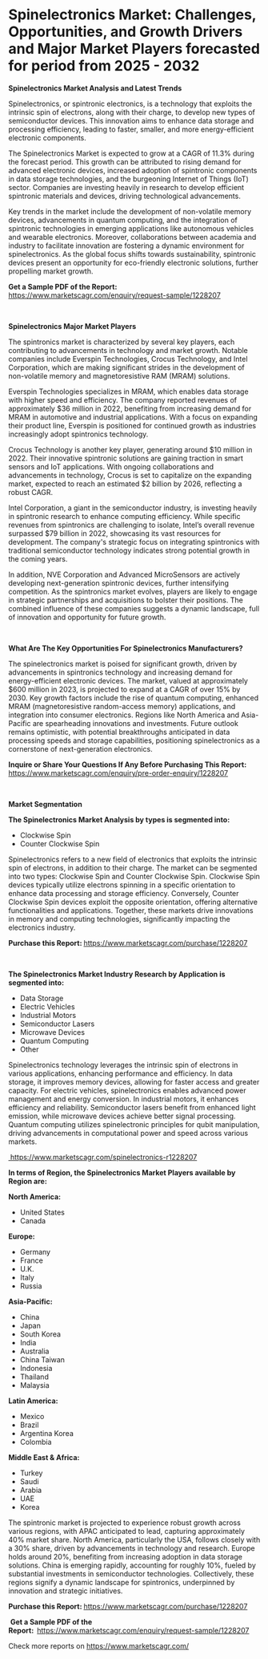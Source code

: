 <p><h1>Spinelectronics Market: Challenges, Opportunities, and Growth Drivers and Major Market Players forecasted for period from 2025 - 2032</h1></p><p><strong>Spinelectronics Market Analysis and Latest Trends</strong></p>
<p><p>Spinelectronics, or spintronic electronics, is a technology that exploits the intrinsic spin of electrons, along with their charge, to develop new types of semiconductor devices. This innovation aims to enhance data storage and processing efficiency, leading to faster, smaller, and more energy-efficient electronic components.</p><p>The Spinelectronics Market is expected to grow at a CAGR of 11.3% during the forecast period. This growth can be attributed to rising demand for advanced electronic devices, increased adoption of spintronic components in data storage technologies, and the burgeoning Internet of Things (IoT) sector. Companies are investing heavily in research to develop efficient spintronic materials and devices, driving technological advancements.</p><p>Key trends in the market include the development of non-volatile memory devices, advancements in quantum computing, and the integration of spintronic technologies in emerging applications like autonomous vehicles and wearable electronics. Moreover, collaborations between academia and industry to facilitate innovation are fostering a dynamic environment for spinelectronics. As the global focus shifts towards sustainability, spintronic devices present an opportunity for eco-friendly electronic solutions, further propelling market growth.</p></p>
<p><strong>Get a Sample PDF of the Report:&nbsp;</strong> <a href="https://www.marketscagr.com/enquiry/request-sample/1228207?utm_campaign=1905&utm_medium=2&utm_source=Github&utm_content=ia&utm_term=10022025&utm_id=spinelectronics">https://www.marketscagr.com/enquiry/request-sample/1228207</a></p>
<p>&nbsp;</p>
<p><strong>Spinelectronics Major Market Players</strong></p>
<p><p>The spintronics market is characterized by several key players, each contributing to advancements in technology and market growth. Notable companies include Everspin Technologies, Crocus Technology, and Intel Corporation, which are making significant strides in the development of non-volatile memory and magnetoresistive RAM (MRAM) solutions.</p><p>Everspin Technologies specializes in MRAM, which enables data storage with higher speed and efficiency. The company reported revenues of approximately $36 million in 2022, benefiting from increasing demand for MRAM in automotive and industrial applications. With a focus on expanding their product line, Everspin is positioned for continued growth as industries increasingly adopt spintronics technology.</p><p>Crocus Technology is another key player, generating around $10 million in 2022. Their innovative spintronic solutions are gaining traction in smart sensors and IoT applications. With ongoing collaborations and advancements in technology, Crocus is set to capitalize on the expanding market, expected to reach an estimated $2 billion by 2026, reflecting a robust CAGR.</p><p>Intel Corporation, a giant in the semiconductor industry, is investing heavily in spintronic research to enhance computing efficiency. While specific revenues from spintronics are challenging to isolate, Intel’s overall revenue surpassed $79 billion in 2022, showcasing its vast resources for development. The company's strategic focus on integrating spintronics with traditional semiconductor technology indicates strong potential growth in the coming years.</p><p>In addition, NVE Corporation and Advanced MicroSensors are actively developing next-generation spintronic devices, further intensifying competition. As the spintronics market evolves, players are likely to engage in strategic partnerships and acquisitions to bolster their positions. The combined influence of these companies suggests a dynamic landscape, full of innovation and opportunity for future growth.</p></p>
<p>&nbsp;</p>
<p><strong>What Are The Key Opportunities For Spinelectronics Manufacturers?</strong></p>
<p><p>The spinelectronics market is poised for significant growth, driven by advancements in spintronics technology and increasing demand for energy-efficient electronic devices. The market, valued at approximately $600 million in 2023, is projected to expand at a CAGR of over 15% by 2030. Key growth factors include the rise of quantum computing, enhanced MRAM (magnetoresistive random-access memory) applications, and integration into consumer electronics. Regions like North America and Asia-Pacific are spearheading innovations and investments. Future outlook remains optimistic, with potential breakthroughs anticipated in data processing speeds and storage capabilities, positioning spinelectronics as a cornerstone of next-generation electronics.</p></p>
<p><strong>Inquire or Share Your Questions If Any Before Purchasing This Report:</strong> <a href="https://www.marketscagr.com/enquiry/pre-order-enquiry/1228207?utm_campaign=1905&utm_medium=2&utm_source=Github&utm_content=ia&utm_term=10022025&utm_id=spinelectronics">https://www.marketscagr.com/enquiry/pre-order-enquiry/1228207</a></p>
<p>&nbsp;</p>
<p><strong>Market Segmentation</strong></p>
<p><strong>The Spinelectronics Market Analysis by types is segmented into:</strong></p>
<p><ul><li>Clockwise Spin</li><li>Counter Clockwise Spin</li></ul></p>
<p><p>Spinelectronics refers to a new field of electronics that exploits the intrinsic spin of electrons, in addition to their charge. The market can be segmented into two types: Clockwise Spin and Counter Clockwise Spin. Clockwise Spin devices typically utilize electrons spinning in a specific orientation to enhance data processing and storage efficiency. Conversely, Counter Clockwise Spin devices exploit the opposite orientation, offering alternative functionalities and applications. Together, these markets drive innovations in memory and computing technologies, significantly impacting the electronics industry.</p></p>
<p><strong>Purchase this Report:&nbsp;</strong><a href="https://www.marketscagr.com/purchase/1228207?utm_campaign=1905&utm_medium=2&utm_source=Github&utm_content=ia&utm_term=10022025&utm_id=spinelectronics">https://www.marketscagr.com/purchase/1228207</a></p>
<p>&nbsp;</p>
<p><strong>The Spinelectronics Market Industry Research by Application is segmented into:</strong></p>
<p><ul><li>Data Storage</li><li>Electric Vehicles</li><li>Industrial Motors</li><li>Semiconductor Lasers</li><li>Microwave Devices</li><li>Quantum Computing</li><li>Other</li></ul></p>
<p><p>Spinelectronics technology leverages the intrinsic spin of electrons in various applications, enhancing performance and efficiency. In data storage, it improves memory devices, allowing for faster access and greater capacity. For electric vehicles, spinelectronics enables advanced power management and energy conversion. In industrial motors, it enhances efficiency and reliability. Semiconductor lasers benefit from enhanced light emission, while microwave devices achieve better signal processing. Quantum computing utilizes spinelectronic principles for qubit manipulation, driving advancements in computational power and speed across various markets.</p></p>
<p><a href="https://www.marketscagr.com/spinelectronics-r1228207?utm_campaign=1905&utm_medium=2&utm_source=Github&utm_content=ia&utm_term=10022025&utm_id=spinelectronics">&nbsp;https://www.marketscagr.com/spinelectronics-r1228207</a></p>
<p><strong>In terms of Region, the Spinelectronics Market Players available by Region are:</strong></p>
<p>
    <p> <strong> North America: </strong>
        <ul>
            <li>United States</li>
            <li>Canada</li>
        </ul>
        </p> 
    <p> <strong> Europe: </strong>
        <ul>
            <li>Germany</li>
            <li>France</li>
            <li>U.K.</li>
            <li>Italy</li>
            <li>Russia</li>
        </ul>
        </p> 
    <p> <strong> Asia-Pacific: </strong>
        <ul>
            <li>China</li>
            <li>Japan</li>
            <li>South Korea</li>
            <li>India</li>
            <li>Australia</li>
            <li>China Taiwan</li>
            <li>Indonesia</li>
            <li>Thailand</li>
            <li>Malaysia</li>
        </ul>
        </p> 
    <p> <strong> Latin America: </strong>
        <ul>
            <li>Mexico</li>
            <li>Brazil</li>
            <li>Argentina Korea</li>
            <li>Colombia</li>
        </ul>
        </p> 
    <p> <strong> Middle East & Africa: </strong>
        <ul>
            <li>Turkey</li>
            <li>Saudi</li>
            <li>Arabia</li>
            <li>UAE</li>
            <li>Korea</li>
        </ul>
    </p>
    </p>
<p><p>The spintronic market is projected to experience robust growth across various regions, with APAC anticipated to lead, capturing approximately 40% market share. North America, particularly the USA, follows closely with a 30% share, driven by advancements in technology and research. Europe holds around 20%, benefiting from increasing adoption in data storage solutions. China is emerging rapidly, accounting for roughly 10%, fueled by substantial investments in semiconductor technologies. Collectively, these regions signify a dynamic landscape for spintronics, underpinned by innovation and strategic initiatives.</p></p>
<p><strong>Purchase this Report: </strong><a href="https://www.marketscagr.com/purchase/1228207?utm_campaign=1905&utm_medium=2&utm_source=Github&utm_content=ia&utm_term=10022025&utm_id=spinelectronics">https://www.marketscagr.com/purchase/1228207</a></p>
<p>&nbsp;<strong>Get a Sample PDF of the Report:&nbsp;&nbsp;</strong><a href="https://www.marketscagr.com/enquiry/request-sample/1228207?utm_campaign=1905&utm_medium=2&utm_source=Github&utm_content=ia&utm_term=10022025&utm_id=spinelectronics">https://www.marketscagr.com/enquiry/request-sample/1228207</a></p>
<p><strong></strong></p>
<p>Check more reports on <a href="https://www.marketscagr.com/?utm_campaign=1905&utm_medium=2&utm_source=Github&utm_content=ia&utm_term=10022025&utm_id=spinelectronics">https://www.marketscagr.com/</a></p>